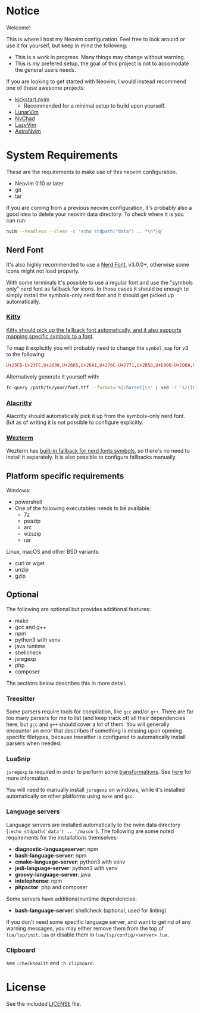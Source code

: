 # Notice

Welcome!

This is where I host my Neovim configuration. Feel free to look around or use it
for yourself, but keep in mind the following:

- This is a work in progress. Many things may change without warning.
- This is *my* prefered setup, the goal of this project is not to accomodate the
general users needs.

If you are looking to get started with Neovim, I would instead recommend one of these awesome projects:
- [kickstart.nvim](https://github.com/nvim-lua/kickstart.nvim)
    - Recommended for a minimal setup to build upon yourself.
- [LunarVim](https://www.lunarvim.org/)
- [NvChad](https://nvchad.com/)
- [LazyVim](https://www.lazyvim.org/)
- [AstroNvim](https://astronvim.com/)


# System Requirements
These are the requirements to make use of this neovim configuration.

- Neovim 0.10 or later
- git
- tar

If you are coming from a previous neovim configuration, it's probably also a
good idea to delete your neovim data directory. To check where it is you can
run:
```sh
nvim --headless --clean -c 'echo stdpath("data") .. "\n"|q'
```

## Nerd Font
It's also highly recommended to use a [Nerd Font](https://www.nerdfonts.com/),
v3.0.0+, otherwise some icons might not load properly.

With some terminals it's possible to use a regular font and use the
"symbols only" nerd font as fallback for icons. In those cases it should be
enough to simply install the symbols-only nerd font and it should get picked up
automatically.

### [Kitty](https://sw.kovidgoyal.net/kitty/)
[Kitty should pick up the fallback font automatically, and it also supports
mapping specific symbols to a font](https://sw.kovidgoyal.net/kitty/faq/#kitty-is-not-able-to-use-my-favorite-font).

To map it explicitly you will probably need to change the `symbol_map` for v3 to the following:
```conf
U+23FB-U+23FE,U+2630,U+2665,U+26A1,U+276C-U+2771,U+2B58,U+E000-U+E00A,U+E0A0-U+E0A3,U+E0B0-U+E0C8,U+E0CA,U+E0CC-U+E0D2,U+E0D4,U+E200-U+E2A9,U+E300-U+E3E3,U+E5FA-U+E6AD,U+E700-U+E7C5,U+EA60-U+EA88,U+EA8A-U+EA8C,U+EA8F-U+EAC7,U+EAC9,U+EACC-U+EB09,U+EB0B-U+EB4E,U+EB50-U+EBEB,U+F000-U+F00E,U+F010-U+F01E,U+F021-U+F03E,U+F040-U+F04E,U+F050-U+F05E,U+F060-U+F06E,U+F070-U+F07E,U+F080-U+F08E,U+F090-U+F09E,U+F0A0-U+F0AE,U+F0B0-U+F0B2,U+F0C0-U+F0CE,U+F0D0-U+F0DE,U+F0E0-U+F0EE,U+F0F0-U+F0FE,U+F100-U+F10E,U+F110-U+F11E,U+F120-U+F12E,U+F130-U+F13E,U+F140-U+F14E,U+F150-U+F15E,U+F160-U+F16E,U+F170-U+F17E,U+F180-U+F18E,U+F190-U+F19E,U+F1A0-U+F1AE,U+F1B0-U+F1BE,U+F1C0-U+F1CE,U+F1D0-U+F1DE,U+F1E0-U+F1EE,U+F1F0-U+F1FE,U+F200-U+F20E,U+F210-U+F21E,U+F221-U+F23E,U+F240-U+F24E,U+F250-U+F25E,U+F260-U+F26E,U+F270-U+F27E,U+F280-U+F28E,U+F290-U+F29E,U+F2A0-U+F2AE,U+F2B0-U+F2BE,U+F2C0-U+F2CE,U+F2D0-U+F2DE,U+F2E0,U+F300-U+F32F,U+F400-U+F533,U+F0001-U+F1AF0 Symbols Nerd Font Mono
```

Alternatively generate it yourself with:
```sh
fc-query /path/to/your/font.ttf --format='%{charset}\n' | sed -r 's/([0-9a-f]+)/U+\U\1/g' | sed 's/ /,/g'
```

### [Alacritty](https://alacritty.org/)
Alacritty should automatically pick it up from the symbols-only nerd font. But
as of writing it is not possible to configure explicitly.

### [Wezterm](https://wezfurlong.org/wezterm/index.html)
Wezterm has [built-in fallback for nerd fonts symbols](https://wezfurlong.org/wezterm/config/lua/wezterm/nerdfonts.html),
so there's no need to install it separately. It is also possible to configure
fallbacks manually.

## Platform specific requirements

Windows:
- powershell
- One of the following executables needs to be available:
    - 7z
    - peazip
    - arc
    - wzszip
    - rar

Linux, macOS and other BSD variants:
- curl or wget
- unzip
- gzip

## Optional

The following are optional but provides additional features:

- make
- gcc and g++
- npm
- python3 with venv
- java runtime
- shellcheck
- jsregexp
- php
- composer

The sections below describes this in more detail.

### Treesitter
Some parsers require tools for compilation, like `gcc` and/or `g++`. There are
far too many parsers for me to list (and keep track of) all their dependencies
here, but `gcc` and `g++` should cover a lot of them. You will generally
encounter an error that describes if something is missing upon opening specific
filetypes, because treesitter is configured to automatically install parsers
when needed.

### LuaSnip
`jsregexp` is required in order to perform some [transformations](https://code.visualstudio.com/docs/editor/userdefinedsnippets#_variable-transforms).
See [here](https://github.com/L3MON4D3/LuaSnip/blob/master/DOC.md#transformations)
for more information. 

You will need to manually install `jsregexp` on windows, while it's installed
automatically on other platforms using `make` and `gcc`.

### Language servers
Language servers are installed automatically to the nvim data directory
(`:echo stdpath('data') .. '/mason'`). The following are some noted requirements
for the installations themselves:

- **diagnostic-languageserver**: npm
- **bash-language-server**: npm
- **cmake-language-server**: python3 with venv
- **jedi-language-server**: python3 with venv
- **groovy-language-server**: java
- **intelephense**: npm
- **phpactor**: php and composer

Some servers have additional runtime dependencies:

- **bash-language-server**: shellcheck (optional, used for linting)

If you don't need some specific language server, and want to get rid of any
warning messages, you may either remove them from the top of `lua/lsp/init.lua`
or disable them in `lua/lsp/config/<server>.lua`.

### Clipboard
see `:checkhealth` and `:h clipboard`.

# License
See the included [LICENSE](LICENSE) file.
